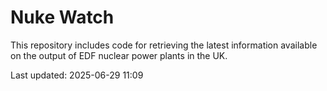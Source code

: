 # Nuke Watch

This repository includes code for retrieving the latest information available on the output of EDF nuclear power plants in the UK.

Last updated: 2025-06-29 11:09